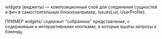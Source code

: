widgets (виджеты) — композиционный слой для соединения сущностей и фич в самостоятельные блоки(например, IssuesList, UserProfile).

ПРИМЕР
widgets/ содержит "собранное" представление, с содержимым и интерактивными кнопками, в которые вшиты запросы к бэкенду.
